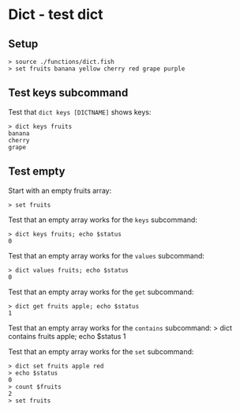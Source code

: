 # Dict - test dict

## Setup

    > source ./functions/dict.fish
    > set fruits banana yellow cherry red grape purple

## Test keys subcommand

Test that `dict keys [DICTNAME]` shows keys:

    > dict keys fruits
    banana
    cherry
    grape

## Test empty

Start with an empty fruits array:

    > set fruits

Test that an empty array works for the `keys` subcommand:

    > dict keys fruits; echo $status
    0

Test that an empty array works for the `values` subcommand:

    > dict values fruits; echo $status
    0

Test that an empty array works for the `get` subcommand:

    > dict get fruits apple; echo $status
    1

Test that an empty array works for the `contains` subcommand:
    > dict contains fruits apple; echo $status
    1

Test that an empty array works for the `set` subcommand:

    > dict set fruits apple red
    > echo $status
    0
    > count $fruits
    2
    > set fruits
